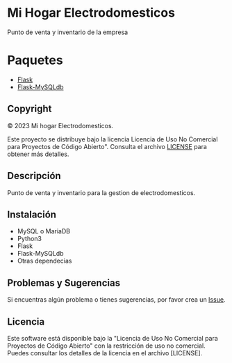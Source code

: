 # Mi Hogar Electrodomesticos
Punto de venta y inventario de la empresa

# Paquetes
- [Flask](https://pypi.org/project/Flask/)
- [Flask-MySQLdb](https://pypi.org/project/Flask-MySQLdb/)

## Copyright
© 2023 Mi hogar Electrodomesticos.

Este proyecto se distribuye bajo la licencia Licencia de Uso No Comercial para Proyectos de Código Abierto". Consulta el archivo [LICENSE](LICENSE) para obtener más detalles.

## Descripción
Punto de venta y inventario para la gestion de electrodomesticos.

## Instalación
- MySQL o MariaDB
- Python3
- Flask
- Flask-MySQLdb
- Otras dependecias

## Problemas y Sugerencias
Si encuentras algún problema o tienes sugerencias, por favor crea un [Issue](https://github.com/TYisusDv/posElectrodomesticos/issues).

## Licencia
Este software está disponible bajo la "Licencia de Uso No Comercial para Proyectos de Código Abierto" con la restricción de uso no comercial. Puedes consultar los detalles de la licencia en el archivo [LICENSE].
